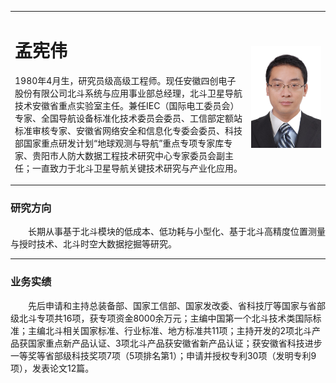 <p>
<table border="0">
  <tr>
    <td width="75%">
      <h1>孟宪伟</h1>
      <p>1980年4月生，研究员级高级工程师。现任安徽四创电子股份有限公司北斗系统与应用事业部总经理，北斗卫星导航技术安徽省重点实验室主任。兼任IEC（国际电工委员会）专家、全国导航设备标准化技术委员会委员、工信部定额站标准审核专家、安徽省网络安全和信息化专委会委员、科技部国家重点研发计划“地球观测与导航”重点专项专家库专家、贵阳市人防大数据工程技术研究中心专家委员会副主任；一直致力于北斗卫星导航关键技术研究与产业化应用。</p>
    </td>
    <td width="25%">
      <img src="https://raw.githubusercontent.com/mengxw-git/mengxw/master/mengxianwei.png" width="100%">     
    </td>
  </tr>
</table>
</p> 

### 研究方向
&ensp;&ensp;&ensp;&ensp;长期从事基于北斗模块的低成本、低功耗与小型化、基于北斗高精度位置测量与授时技术、北斗时空大数据挖掘等研究。


------------------------------------------
### 业务实绩

&ensp;&ensp;&ensp;&ensp;先后申请和主持总装备部、国家工信部、国家发改委、省科技厅等国家与省部级北斗专项共16项，获专项资金8000余万元；主编中国第一个北斗技术类国际标准；主编北斗相关国家标准、行业标准、地方标准共11项；主持开发的2项北斗产品获国家重点新产品认证、3项北斗产品获安徽省新产品认证；获安徽省科技进步一等奖等省部级科技奖项7项（5项排名第1）；申请并授权专利30项（发明专利9项），发表论文12篇。
